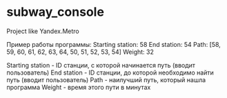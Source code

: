 # subway_console
Project like Yandex.Metro

Пример работы программы:
Starting station: 58
End station: 54
Path: [58, 59, 60, 61, 62, 63, 64, 50, 51, 52, 53, 54]
Weight: 32

Starting station - ID станции, с которой начинается путь (вводит пользователь)
End station - ID станции, до которой необходимо найти путь (вводит пользователь)
Path - наилучший путь, который нашла программа
Weight - время этого пути в минутах
